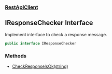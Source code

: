 ### [RestApiClient](./RestApiClient.md 'RestApiClient')
## IResponseChecker Interface
Implement interface to check a response message.  
```csharp
public interface IResponseChecker
```
### Methods
- [CheckResponseIsOk(string)](./RestApiClient-IResponseChecker-CheckResponseIsOk(string).md 'RestApiClient.IResponseChecker.CheckResponseIsOk(string)')
